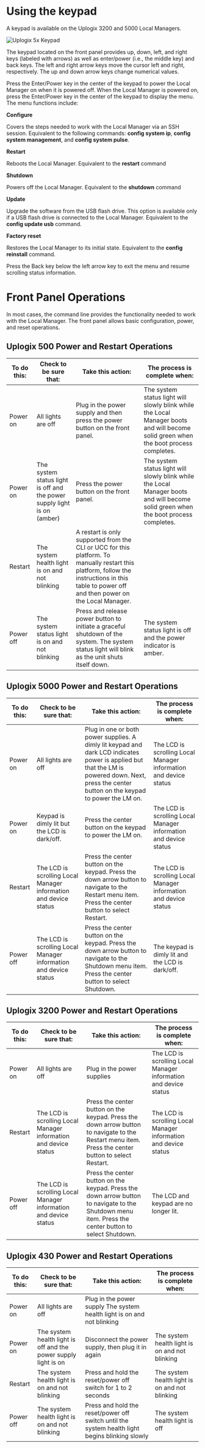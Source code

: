 <!-- 5.4 -->

# Using the keypad
A keypad is available on the Uplogix 3200 and 5000 Local Managers. 

![Uplogix 5x Keypad](http://uplogix.com/support/docs/img/lm-user-guide/image015.png)

The keypad located on the front panel provides up, down, left, and right keys (labeled with arrows) as well as enter/power (i.e., the middle key) and back keys. The left and right arrow keys move the cursor left and right, respectively. The up and down arrow keys change numerical values.

Press the Enter/Power key in the center of the keypad to power the Local Manager on when it is powered off. When the Local Manager is powered on, press the Enter/Power key in the center of the keypad to display the menu. The menu functions include:

**Configure**

Covers the steps needed to work with the Local Manager via an SSH session. Equivalent to the following commands: **config system ip**, **config system management**, and **config system pulse**.

**Restart**

Reboots the Local Manager. Equivalent to the **restart** command
 
**Shutdown**

Powers off the Local Manager. Equivalent to the **shutdown** command

**Update**

Upgrade the software from the USB flash drive. This option is available only if a USB flash drive is connected to the Local Manager. Equivalent to the **config update usb** command.

**Factory reset**

Restores the Local Manager to its initial state. Equivalent to the **config reinstall** command.

Press the Back key below the left arrow key to exit the menu and resume scrolling status information.

# Front Panel Operations

In most cases, the command line provides the functionality needed to work with the Local Manager. The front panel allows basic configuration, power, and reset operations.

## Uplogix 500 Power and Restart Operations

| To do this: | Check to be sure that: | Take this action: | The process is complete when: |
| -- | -- | -- | -- |
| Power on | All lights are off | Plug in the power supply and then press the power button on the front panel. |	 The system status light will slowly blink while the Local Manager boots and will become solid green when the boot process completes. |
| Power on | The system status light is off and the power supply light is on (amber) |	Press the power button on the front panel. | The system status light will slowly blink while the Local Manager boots and will become solid green when the boot process completes. |	
| Restart | The system health light is on and not blinking | A restart is only supported from the CLI or UCC for this platform. To manually restart this platform, follow the instructions in this table to power off and then power on the Local Manager. |
| Power off	| The system status light is on and not blinking | Press and release power button to initiate a graceful shutdown of the system. The system status light will blink as the unit shuts itself down. | The system status light is off and the power indicator is amber. |

## Uplogix 5000 Power and Restart Operations
| To do this: | Check to be sure that: | Take this action: | The process is complete when: |
| -- | -- | -- | -- |
| Power on | All lights are off | Plug in one or both power supplies. A dimly lit keypad and dark LCD indicates power is applied but that the LM is powered down. Next, press the center button on the keypad to power the LM on. | The LCD is scrolling Local Manager information and device status |
| Power on | Keypad is dimly lit but the LCD is dark/off. | Press the center button on the keypad to power the LM on. | The LCD is scrolling Local Manager information and device status |
| Restart | The LCD is scrolling Local Manager information and device status | Press the center button on the keypad. Press the down arrow button to navigate to the Restart menu item. Press the center button to select Restart. | The LCD is scrolling Local Manager information and device status |
| Power off | The LCD is scrolling Local Manager information and device status | Press the center button on the keypad. Press the down arrow button to navigate to the Shutdown menu item. Press the center button to select Shutdown. | The keypad is dimly lit and the LCD is dark/off. |

## Uplogix 3200 Power and Restart Operations
| To do this: | Check to be sure that: | Take this action: | The process is complete when: |
| -- | -- | -- | -- |
| Power on | All lights are off | Plug in the power supplies	 | The LCD is scrolling Local Manager information and device status |
| Restart | The LCD is scrolling Local Manager information and device status | Press the center button on the keypad. Press the down arrow button to navigate to the Restart menu item. Press the center button to select Restart. | The LCD is scrolling Local Manager information and device status |
| Power off	| The LCD is scrolling Local Manager information and device status | Press the center button on the keypad. Press the down arrow button to navigate to the Shutdown menu item. Press the center button to select Shutdown. | The LCD and keypad are no longer lit. |

## Uplogix 430 Power and Restart Operations
| To do this: | Check to be sure that: | Take this action: | The process is complete when: |
| -- | -- | -- | -- |
| Power on | All lights are off | Plug in the power supply	The system health light is on and not blinking |
| Power on | The system health light is off and the power supply light is on | Disconnect the power supply, then plug it in again | The system health light is on and not blinking |
| Restart | The system health light is on and not blinking | Press and hold the reset/power off switch for 1 to 2 seconds | The system health light is on and not blinking |
| Power off	| The system health light is on and not blinking	 | Press and hold the reset/power off switch until the system health light begins blinking slowly | The system health light is off |